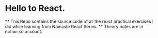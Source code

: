 # Hello to React.

** This Repo contains the source code of all the react practical exercises I did while learning from Namaste React Series. **
Theory notes are in notion.so account.
